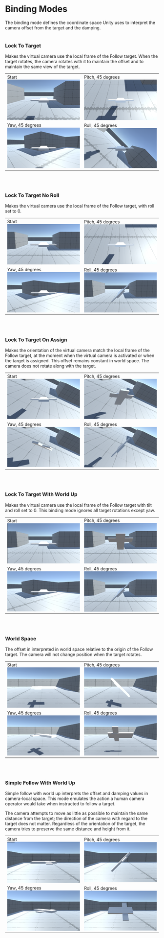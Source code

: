 # Binding Modes

The binding mode defines the coordinate space Unity uses to interpret the camera offset from the target and the damping.
</br></br>

### Lock To Target

Makes the virtual camera use the local frame of the Follow target. When the target rotates, the camera rotates with it to maintain the offset and to maintain the same view of the target.

|                                           |                                   |
| ------------------------------------------------- | --------------------------------------------------- |
| Start </br>![](images/cm-binding-mode-lock-target-start.png) | Pitch, 45 degrees </br> ![](images/cm-binding-mode-lock-target-pitch45.png) |
| Yaw, 45 degrees </br> ![](images/cm-binding-mode-lock-target-yaw45.png) | Roll, 45 degrees </br>![](images/cm-binding-mode-lock-target-roll45.png) |

</br></br>
### Lock To Target No Roll



Makes the virtual camera use the local frame of the Follow target, with roll set to 0.

|                                                    |                                            |
| --------------------------------------------------------- | ----------------------------------------------------------- |
| Start  </br> ![](images/cm-binding-mode-lock-target-no-roll-start.png) | Pitch, 45 degrees </br>![](images/cm-binding-mode-lock-target-no-roll-pitch45.png) |
| Yaw, 45 degrees </br>![](images/cm-binding-mode-lock-target-no-roll-yaw45.png) | Roll, 45 degrees </br>![](images/cm-binding-mode-lock-target-no-roll-roll45.png) |



</br></br>

### Lock To Target On Assign



Makes the orientation of the virtual camera match the local frame of the Follow target, at the moment when the virtual camera is activated or when the target is assigned. This offset remains constant in world space. The camera does not rotate along with the target.



|                                                        |                                             |
| ----------------------------------------------------------- | ------------------------------------------------------------ |
| Start </br> ![](images/cm-binding-mode-lock-target-on-assign-start.png) | Pitch, 45 degrees </br>![](images/cm-binding-mode-lock-target-on-assign-pitch45.png) |
| Yaw, 45 degrees </br>![](images/cm-binding-mode-lock-target-on-assign-yaw45.png) | Roll, 45 degrees </br>![](images/cm-binding-mode-lock-target-on-assign-roll45.png) |


</br></br>
### Lock To Target With World Up



Makes the virtual camera use the local frame of the Follow target with tilt and roll set to 0. This binding mode ignores all target rotations except yaw.



|                                                        |                                             |
| ------------------------------------------------------------ | ------------------------------------------------------------ |
| Start </br> ![](images/cm-binding-mode-lock-target-world-up-start.png) | Pitch, 45 degrees </br>![](images/cm-binding-mode-lock-target-world-up-pitch45.png) |
| Yaw, 45 degrees </br>![](images/cm-binding-mode-lock-target-world-up-yaw45.png) | Roll, 45 degrees </br>![](images/cm-binding-mode-lock-target-world-up-roll45.png) |


</br></br>


### World Space



The offset in interpreted in world space relative to the origin of the Follow target. The camera will not change position when the target rotates.



|                                            |                                   |
| ------------------------------------------------- | --------------------------------------------------- |
|Start </br> ![](images/cm-binding-mode-world-space-start.png) | Pitch, 45 degrees </br>![](images/cm-binding-mode-world-space-pitch45.png) |
| Yaw, 45 degrees </br> ![](images/cm-binding-mode-world-space-yaw45.png) | Roll, 45 degrees </br>![](images/cm-binding-mode-world-space-roll45.png) |



</br></br>

### Simple Follow With World Up



Simple follow with world up interprets the offset and damping values in camera-local space. This mode emulates the action a human camera operator would take when instructed to follow a target.

The camera attempts to move as little as possible to maintain the same distance from the target; the direction of the camera with regard to the target does not matter. Regardless of the orientation of the target, the camera tries to preserve the same distance and height from it.



|                                                         |                                            |
| ------------------------------------------------------------ | ------------------------------------------------------------ |
| Start </br>![](images/cm-binding-mode-simple-follow-world-up-start.png) | Pitch, 45 degrees </br>![](images/cm-binding-mode-simple-follow-world-up-pitch45.png) |
| Yaw, 45 degrees </br>![](images/cm-binding-mode-simple-follow-world-up-yaw45.png) | Roll, 45 degrees </br>![](images/cm-binding-mode-simple-follow-world-up-roll45.png) |

